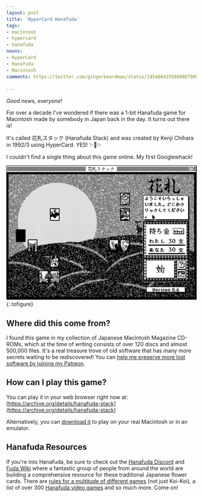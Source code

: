 ```yaml
---
layout: post
title: 'HyperCard Hanafuda'
tags:
- macintosh
- hypercard
- hanafuda
nouns:
- HyperCard
- Hanafuda
- Macintosh
comments: https://twitter.com/gingerbeardman/status/1454604195860987905

---
```


*Good news, everyone!*

For over a decade I've wondered if there was a 1-bit Hanafuda game for Macintosh made by somebody in Japan back in the day. It turns out there is!

It's called 花札スタック (Hanafuda Stack) and was created by Kenji Chihara in 1992/3 using HyperCard. YES! ✨🎴✨

I couldn't find a single thing about this game online. My first Googlewhack!

![GIF](/images/posts/hypercard-hanafuda-stack.gif#pixel "花札スタック (Hanafuda Stack)")
{:.tofigure}

## Where did this come from?

I found this game in my collection of Japanese Macintosh Magazine CD-ROMs, which at the time of writing consists of over 120 discs and almost 500,000 files. It's a real treasure trove of old software that has many more secrets waiting to be rediscovered! You can [help me preserve more lost software by joining my Patreon](https://www.patreon.com/gingerbeardman).

## How can I play this game?

You can play it in your web browser right now at: [https://archive.org/details/hanafuda-stack](https://archive.org/details/hanafuda-stack)

Alternatively, you can [download it](https://macintoshgarden.org/games/hanafuda-stack) to play on your real Macintosh or in an emulator.

## Hanafuda Resources

If you're into Hanafuda, be sure to check out the [Hanafuda Discord](https://discord.io/hanafuda) and [Fuda Wiki](https://www.fudawiki.org/) where a fantastic group of people from around the world are building a comprehensive resource for these traditional Japanese flower cards. There are [rules for a multitude of different games](https://www.fudawiki.org/en/hanafuda/games) (not just Koi-Koi), a list of over 300 [Hanafuda video games](https://www.fudawiki.org/en/hanafuda/video-games) and so much more. Come on!
